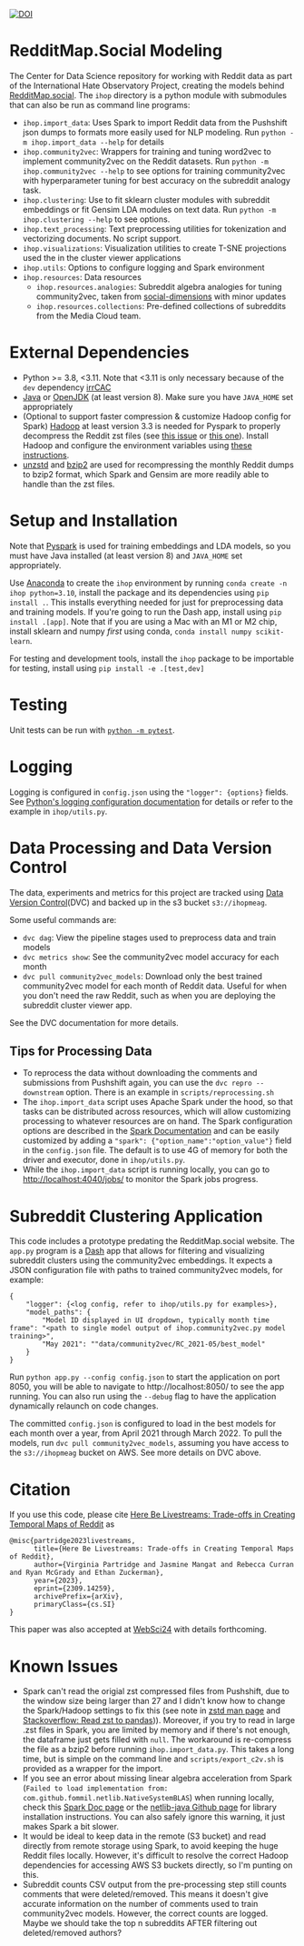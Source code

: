 [![DOI](https://zenodo.org/badge/436675434.svg)](https://zenodo.org/doi/10.5281/zenodo.10641986)
# RedditMap.Social Modeling
The Center for Data Science repository for working with Reddit data as part of the International Hate Observatory Project, creating the models behind [RedditMap.social](https://redditmap.social).
The `ihop` directory is a python module with submodules that can also be run as command line programs:
- `ihop.import_data`: Uses Spark to import Reddit data from the Pushshift json dumps to formats more easily used for NLP modeling. Run `python -m ihop.import_data --help` for details
- `ihop.community2vec`: Wrappers for training and tuning word2vec to implement community2vec on the Reddit datasets. Run `python -m ihop.community2vec --help` to see options for training community2vec with hyperparameter tuning for best accuracy on the subreddit analogy task.
- `ihop.clustering`: Use to fit sklearn cluster modules with subreddit embeddings or fit Gensim LDA modules on text data.  Run `python -m ihop.clustering --help` to see options.
- `ihop.text_processing`: Text preprocessing utilities for tokenization and vectorizing documents. No script support.
- `ihop.visualizations`: Visualization utilities to create T-SNE projections used the in the cluster viewer applications
- `ihop.utils`: Options to configure logging and Spark environment
- `ihop.resources`: Data resources
    - `ihop.resources.analogies`: Subreddit algebra analogies for tuning community2vec, taken from [social-dimensions](https://github.com/CSSLab/social-dimensions) with minor updates
    - `ihop.resources.collections`: Pre-defined collections of subreddits from the Media Cloud team.

# External Dependencies
- Python >= 3.8, <3.11. Note that <3.11 is only necessary because of the `dev` dependency [irrCAC](https://pypi.org/project/irrcac/)
- [Java](https://docs.oracle.com/en/java/javase/17/install/overview-jdk-installation.html) or [OpenJDK](https://openjdk.java.net/install/) (at least version 8). Make sure you have `JAVA_HOME` set appropriately
- (Optional to support faster compression & customize Hadoop config for Spark) [Hadoop](https://hadoop.apache.org) at least version 3.3 is needed for Pyspark to properly decompress the Reddit zst files (see [this issue](https://stackoverflow.com/questions/64607248/configure-spark-on-yarn-to-use-hadoop-native-libraries) or [this one](https://stackoverflow.com/questions/67099204/reading-a-zst-archive-in-scala-spark-native-zstandard-library-not-available)). Install Hadoop and configure the environment variables using [these instructions](https://phoenixnap.com/kb/install-hadoop-ubuntu).
- [unzstd](http://manpages.ubuntu.com/manpages/bionic/man1/unzstd.1.html) and [bzip2](https://www.sourceware.org/bzip2/) are used for recompressing the monthly Reddit dumps to bzip2 format, which Spark and Gensim are more readily able to handle than the zst files.


# Setup and Installation
Note that [Pyspark](https://spark.apache.org/docs/latest/api/python/getting_started/install.html#dependencies) is used for training embeddings and LDA models, so you must have Java installed (at least version 8) and `JAVA_HOME` set appropriately.

Use [Anaconda](https://docs.anaconda.com/anaconda/install/index.html) to create the `ihop` environment by running `conda create -n ihop python=3.10`, install the package and its dependencies using `pip install .`. This installs everything needed for just for preprocessing data and training models. If you're going to run the Dash app, install using `pip install .[app]`. Note that if you are using a Mac with an M1 or M2 chip, install sklearn and numpy *first* using conda, `conda install numpy scikit-learn`. 

For testing and development tools, install the `ihop` package to be importable for testing, install using `pip install -e .[test,dev]`

# Testing
Unit tests can be run with [`python -m pytest`](https://docs.pytest.org/en/6.2.x/).

# Logging
Logging is configured in `config.json` using the `"logger": {options}` fields. See [Python's logging configuration documentation](https://docs.python.org/3/library/logging.config.html) for details or refer to the example in `ihop/utils.py`.


# Data Processing and Data Version Control
The data, experiments and metrics for this project are tracked using [Data Version Control](https://dvc.org/)(DVC) and backed up in the s3 bucket `s3://ihopmeag`.

Some useful commands are:
- `dvc dag`: View the pipeline stages used to preprocess data and train models
- `dvc metrics show`: See the community2vec model accuracy for each month
- `dvc pull community2vec_models`: Download only the best trained community2vec model for each month of Reddit data. Useful for when you don't need the raw Reddit, such as when you are deploying the subreddit cluster viewer app.

See the DVC documentation for more details.

## Tips for Processing Data
- To reprocess the data without downloading the comments and submissions from Pushshift again, you can use the `dvc repro --downstream` option. There is an example in `scripts/reprocessing.sh`
- The `ihop.import_data` script uses Apache Spark under the hood, so that tasks can be distributed across resources, which will allow customizing processing to whatever resources are on hand. The Spark configuration options are described in the [Spark Documentation](https://spark.apache.org/docs/latest/configuration.html) and can be easily customized by adding a `"spark": {"option_name":"option_value"}` field in the `config.json` file. The default is to use 4G of memory for both the driver and executor, done in `ihop/utils.py`.
- While the `ihop.import_data` script is running locally, you can go to <http://localhost:4040/jobs/> to monitor the Spark jobs progress.


# Subreddit Clustering Application
This code includes a prototype predating the RedditMap.social website. The `app.py` program is a [Dash](https://plotly.com/dash/) app that allows for filtering and visualizing subreddit clusters using the community2vec embeddings.
It expects a JSON configuration file with paths to trained community2vec models, for example:
```
{
    "logger": {<log config, refer to ihop/utils.py for examples>},
    "model_paths": {
        "Model ID displayed in UI dropdown, typically month time frame": "<path to single model output of ihop.community2vec.py model training>",
        "May 2021": ""data/community2vec/RC_2021-05/best_model"
    }
}
```
Run `python app.py --config config.json` to start the application on port 8050, you will be able to navigate to http://localhost:8050/ to see the app running. You can also run using the `--debug` flag to have the application dynamically relaunch on code changes.

The committed `config.json` is configured to load in the best models for each month over a year, from April 2021 through March 2022. To pull the models, run `dvc pull community2vec_models`, assuming you have access to the `s3://ihopmeag` bucket on AWS. See more details on DVC above.

# Citation
If you use this code, please cite [Here Be Livestreams: Trade-offs in Creating Temporal Maps of Reddit](https://arxiv.org/abs/2309.14259) as
```
@misc{partridge2023livestreams,
      title={Here Be Livestreams: Trade-offs in Creating Temporal Maps of Reddit}, 
      author={Virginia Partridge and Jasmine Mangat and Rebecca Curran and Ryan McGrady and Ethan Zuckerman},
      year={2023},
      eprint={2309.14259},
      archivePrefix={arXiv},
      primaryClass={cs.SI}
}
```
This paper was also accepted at [WebSci24](https://websci24.org) with details forthcoming. 


# Known Issues
- Spark can't read the origial zst compressed files from Pushshift, due to the window size being larger than 27 and I didn't know how to change the Spark/Hadoop settings to fix this (see note in [zstd man page](https://manpages.debian.org/unstable/zstd/zstd.1.en.html) and [Stackoverflow: Read zst to pandas](https://stackoverflow.com/questions/61067762/how-to-extract-zst-files-into-a-pandas-dataframe))). Moreover, if you try to read in large .zst files in Spark, you are limited by memory and if there's not enough, the dataframe just gets filled with `null`. The workaround is re-compress the file as a bzip2 before running `ihop.import_data.py`. This takes a long time, but is simple on the command line and `scripts/export_c2v.sh` is provided as a wrapper for the import.
- If you see an error about missing linear algebra acceleration from Spark (`Failed to load implementation from: com.github.fommil.netlib.NativeSystemBLAS`) when running locally, check this [Spark Doc page](https://spark.apache.org/docs/latest/ml-linalg-guide.html) or the [netlib-java Github page](https://github.com/fommil/netlib-java/) for library installation instructions. You can also safely ignore this warning, it just makes Spark a bit slower.
- It would be ideal to keep data in the remote (S3 bucket) and read directly from remote storage using Spark, to avoid keeping the huge Reddit files locally. However, it's difficult to resolve the correct Hadoop dependencies for accessing AWS S3 buckets directly, so I'm punting on this.
- Subreddit counts CSV output from the pre-processing step still counts comments that were deleted/removed. This means it doesn't give accurate information on the number of comments used to train community2vec models. However, the correct counts are logged. Maybe we should take the top n subreddits AFTER filtering out deleted/removed authors?
